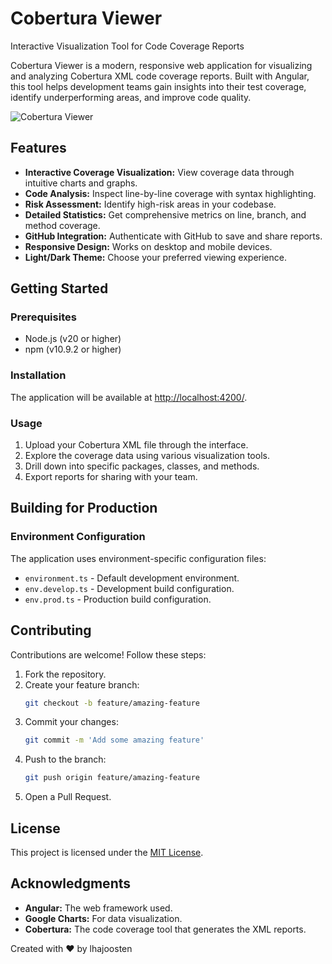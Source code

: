 # Cobertura Viewer

Interactive Visualization Tool for Code Coverage Reports

Cobertura Viewer is a modern, responsive web application for visualizing and analyzing Cobertura XML code coverage reports. Built with Angular, this tool helps development teams gain insights into their test coverage, identify underperforming areas, and improve code quality.

![Cobertura Viewer](https://via.placeholder.com/800x450)

## Features

- **Interactive Coverage Visualization:** View coverage data through intuitive charts and graphs.
- **Code Analysis:** Inspect line-by-line coverage with syntax highlighting.
- **Risk Assessment:** Identify high-risk areas in your codebase.
- **Detailed Statistics:** Get comprehensive metrics on line, branch, and method coverage.
- **GitHub Integration:** Authenticate with GitHub to save and share reports.
- **Responsive Design:** Works on desktop and mobile devices.
- **Light/Dark Theme:** Choose your preferred viewing experience.

## Getting Started

### Prerequisites

- Node.js (v20 or higher)
- npm (v10.9.2 or higher)

### Installation

The application will be available at [http://localhost:4200/](http://localhost:4200/).

### Usage

1. Upload your Cobertura XML file through the interface.
2. Explore the coverage data using various visualization tools.
3. Drill down into specific packages, classes, and methods.
4. Export reports for sharing with your team.

## Building for Production

### Environment Configuration

The application uses environment-specific configuration files:

- `environment.ts` - Default development environment.
- `env.develop.ts` - Development build configuration.
- `env.prod.ts` - Production build configuration.

## Contributing

Contributions are welcome! Follow these steps:

1. Fork the repository.
2. Create your feature branch:
   ```bash
   git checkout -b feature/amazing-feature
   ```
3. Commit your changes:
   ```bash
   git commit -m 'Add some amazing feature'
   ```
4. Push to the branch:
   ```bash
   git push origin feature/amazing-feature
   ```
5. Open a Pull Request.

## License

This project is licensed under the [MIT License](LICENSE).

## Acknowledgments

- **Angular:** The web framework used.
- **Google Charts:** For data visualization.
- **Cobertura:** The code coverage tool that generates the XML reports.

Created with ❤️ by lhajoosten
